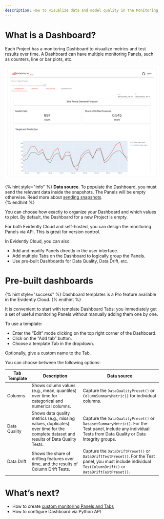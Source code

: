 ```yaml
---
description: How to visualize data and model quality in the Monitoring UI.
---   
```


# What is a Dashboard? 

Each Project has a monitoring Dashboard to visualize metrics and test results over time. A Dashboard can have multiple monitoring Panels, such as counters, line or bar plots, etc.

![](../.gitbook/assets/main/evidently_ml_monitoring_main.png)


{% hint style="info" %}
**Data source**. To populate the Dashboard, you must send the relevant data inside the snapshots. The Panels will be empty otherwise. Read more about [sending snapshots](snapshots.md).  
{% endhint %}

You can choose how exactly to organize your Dashboard and which values to plot. By default, the Dashboard for a new Project is empty. 

For both Evidently Cloud and self-hosted, you can design the monitoring Panels via API. This is great for version control.

In Evidently Cloud, you can also:
* Add and modify Panels directly in the user interface.
* Add multiple Tabs on the Dashboard to logically group the Panels.
* Use pre-built Dashboards for Data Quality, Data Drift, etc.

# Pre-built dashboards
{% hint style="success" %}
Dashboard templates is a Pro feature available in the Evidently Cloud. 
{% endhint %}

It is convenient to start with template Dashboard Tabs: you immediately get a set of useful monitoring Panels without manually adding them one by one.

To use a template:
* Enter the “Edit” mode clicking on the top right corner of the Dashboard. 
* Click on the “Add tab” button.
* Choose a template Tab in the dropdown.

Optionally, give a custom name to the Tab.

You can choose between the following options:

| Tab Template | Description | Data source |
|---|---|---|
| Columns | Shows column values (e.g., mean, quantiles) over time for categorical and numerical columns. | Capture the `DataQualityPreset()` or `ColumnSummaryMetric()` for individual columns. |
| Data Quality | Shows data quality metrics (e.g., missing values, duplicates) over time for the complete dataset and results of Data Quality Tests. | Capture the `DataQualityPreset()` or `DatasetSummaryMetric()`. For the Test panel, include any individual Tests from Data Quality or Data Integrity groups.|
| Data Drift | Shows the share of drifting features over time, and the results of Column Drift Tests. | Capture the `DataDriftPreset()` or `DataDriftTestPreset()`. For the Test panel, you must include individual `TestColumnDrift()` or `DataDriftTestPreset()`. |

# What’s next?

* How to create [custom monitoring Panels and Tabs](design_dashboard.md)
* How to configure Dashboard via Python API
